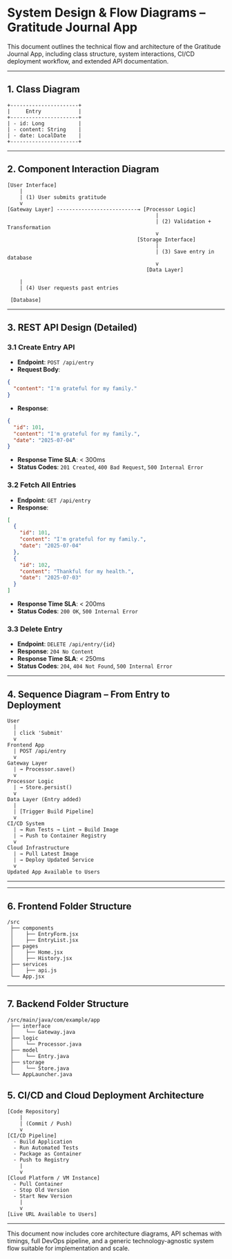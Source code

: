 # System Design & Flow Diagrams – Gratitude Journal App

This document outlines the technical flow and architecture of the Gratitude Journal App, including class structure, system interactions, CI/CD deployment workflow, and extended API documentation.

---

## 1. Class Diagram

```plaintext
+----------------------+
|     Entry            |
+----------------------+
| - id: Long           |
| - content: String    |
| - date: LocalDate    |
+----------------------+

```

---

## 2. Component Interaction Diagram

```plaintext
[User Interface]
    |
    | (1) User submits gratitude
    v
[Gateway Layer] --------------------------→ [Processor Logic]
                                                |
                                                | (2) Validation + Transformation
                                                v
                                          [Storage Interface]
                                                |
                                                | (3) Save entry in database
                                                v
                                             [Data Layer]

    |
    | (4) User requests past entries
    
 [Database] 
```

---

## 3. REST API Design (Detailed)

### 3.1 Create Entry API

* **Endpoint**: `POST /api/entry`
* **Request Body**:

```json
{
  "content": "I'm grateful for my family."
}
```

* **Response**:

```json
{
  "id": 101,
  "content": "I'm grateful for my family.",
  "date": "2025-07-04"
}
```

* **Response Time SLA**: < 300ms
* **Status Codes**: `201 Created`, `400 Bad Request`, `500 Internal Error`

### 3.2 Fetch All Entries

* **Endpoint**: `GET /api/entry`
* **Response**:

```json
[
  {
    "id": 101,
    "content": "I'm grateful for my family.",
    "date": "2025-07-04"
  },
  {
    "id": 102,
    "content": "Thankful for my health.",
    "date": "2025-07-03"
  }
]
```

* **Response Time SLA**: < 200ms
* **Status Codes**: `200 OK`, `500 Internal Error`

### 3.3 Delete Entry

* **Endpoint**: `DELETE /api/entry/{id}`
* **Response**: `204 No Content`
* **Response Time SLA**: < 250ms
* **Status Codes**: `204`, `404 Not Found`, `500 Internal Error`

---

## 4. Sequence Diagram – From Entry to Deployment

```plaintext
User
  |
  | click 'Submit'       
  v
Frontend App
  | POST /api/entry
  v
Gateway Layer
  | → Processor.save()
  v
Processor Logic
  | → Store.persist()
  v
Data Layer (Entry added)
  | 
  | [Trigger Build Pipeline]
  v
CI/CD System
  | → Run Tests → Lint → Build Image
  | → Push to Container Registry
  v
Cloud Infrastructure
  | → Pull Latest Image
  | → Deploy Updated Service
  v
Updated App Available to Users
```

---

---

## 6. Frontend Folder Structure

```plaintext
/src
 ├── components
 │    ├── EntryForm.jsx
 │    ├── EntryList.jsx
 ├── pages
 │    ├── Home.jsx
 │    ├── History.jsx
 ├── services
 │    ├── api.js
 └── App.jsx
```

---

## 7. Backend Folder Structure

```plaintext
/src/main/java/com/example/app
 ├── interface
 │    └── Gateway.java
 ├── logic
 │    └── Processor.java
 ├── model
 │    └── Entry.java
 ├── storage
 │    └── Store.java
 └── AppLauncher.java
```
## 5. CI/CD and Cloud Deployment Architecture

```plaintext
[Code Repository]
    |
    | (Commit / Push)
    v
[CI/CD Pipeline]
  - Build Application
  - Run Automated Tests
  - Package as Container
  - Push to Registry
    |
    v
[Cloud Platform / VM Instance]
  - Pull Container
  - Stop Old Version
  - Start New Version
    |
    v
[Live URL Available to Users]
```
---

This document now includes core architecture diagrams, API schemas with timings, full DevOps pipeline, and a generic technology-agnostic system flow suitable for implementation and scale.
